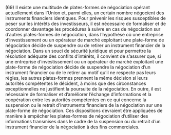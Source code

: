 (69) Il existe une multitude de plates-formes de négociation opérant actuellement dans l’Union et, parmi elles, un certain nombre négocient des instruments financiers identiques. Pour prévenir les risques susceptibles de peser sur les intérêts des investisseurs, il est nécessaire de formaliser et de coordonner davantage les procédures à suivre en cas de négociation sur d’autres plates-formes de négociation, dans l’hypothèse où une entreprise d’investissement ou un opérateur de marché exploitant une plate-forme de négociation décide de suspendre ou de retirer un instrument financier de la négociation. Dans un souci de sécurité juridique et pour permettre la résolution adéquate des conflits d’intérêts, il convient de s’assurer que, si une entreprise d’investissement ou un opérateur de marché exploitant une plate-forme de négociation décide de suspendre la négociation d’un instrument financier ou de le retirer au motif qu’il ne respecte pas leurs règles, les autres plates-formes prennent la même décision si leurs autorités compétentes le décident, à moins que des circonstances exceptionnelles ne justifient la poursuite de la négociation. En outre, il est nécessaire de formaliser et d’améliorer l’échange d’informations et la coopération entre les autorités compétentes en ce qui concerne la suspension ou le retrait d’instruments financiers de la négociation sur une plate-forme de négociation. Ces dispositions devraient être appliquées de manière à empêcher les plates-formes de négociation d’utiliser des informations transmises dans le cadre de la suspension ou du retrait d’un instrument financier de la négociation à des fins commerciales.